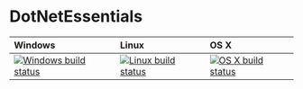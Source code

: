 # DotNetEssentials

| Windows | Linux | OS X
| :---- | :------ | :---- |
[![Windows build status][1]][2] | [![Linux build status][3]][4] | [![OS X build status][5]][6] | 

[1]: https://ci.appveyor.com/api/projects/status/6am4gmqf3tb9r19q?svg=true
[2]: https://ci.appveyor.com/project/nopara73/dotnetessentials
[3]: https://travis-ci.org/nopara73/DotNetEssentials.svg?branch=master
[4]: https://travis-ci.org/nopara73/DotNetEssentials
[5]: https://travis-ci.org/nopara73/DotNetEssentials.svg?branch=master
[6]: https://travis-ci.org/nopara73/DotNetEssentials
